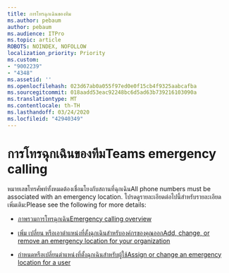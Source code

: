 ```yaml
---
title: การโทรฉุกเฉินของทีม
ms.author: pebaum
author: pebaum
ms.audience: ITPro
ms.topic: article
ROBOTS: NOINDEX, NOFOLLOW
localization_priority: Priority
ms.custom:
- "9002239"
- "4348"
ms.assetid: ''
ms.openlocfilehash: 023d67ab0a055f97ed0e0f15cb4f9325aabcafba
ms.sourcegitcommit: 018aadd53eac92248bc6d5ad63b739216103090a
ms.translationtype: MT
ms.contentlocale: th-TH
ms.lasthandoff: 03/24/2020
ms.locfileid: "42940349"
---
```

# <a name="teams-emergency-calling"></a><span data-ttu-id="768b8-102">การโทรฉุกเฉินของทีม</span><span class="sxs-lookup"><span data-stu-id="768b8-102">Teams emergency calling</span></span>

<span data-ttu-id="768b8-103">หมายเลขโทรศัพท์ทั้งหมดต้องเชื่อมโยงกับสถานที่ฉุกเฉิน</span><span class="sxs-lookup"><span data-stu-id="768b8-103">All phone numbers must be associated with an emergency location.</span></span> <span data-ttu-id="768b8-104">โปรดดูรายละเอียดต่อไปนี้สําหรับรายละเอียดเพิ่มเติม:</span><span class="sxs-lookup"><span data-stu-id="768b8-104">Please see the following for more details:</span></span>

- [<span data-ttu-id="768b8-105">ภาพรวมการโทรฉุกเฉิน</span><span class="sxs-lookup"><span data-stu-id="768b8-105">Emergency calling overview</span></span>](https://docs.microsoft.com/MicrosoftTeams/what-are-emergency-locations-addresses-and-call-routing)

- [<span data-ttu-id="768b8-106">เพิ่ม เปลี่ยน หรือเอาตําแหน่งที่ตั้งฉุกเฉินสําหรับองค์กรของคุณออก</span><span class="sxs-lookup"><span data-stu-id="768b8-106">Add, change, or remove an emergency location for your organization</span></span>](https://docs.microsoft.com/MicrosoftTeams/add-change-remove-emergency-location-organization)

- [<span data-ttu-id="768b8-107">กําหนดหรือเปลี่ยนตําแหน่งที่ตั้งฉุกเฉินสําหรับผู้ใช้</span><span class="sxs-lookup"><span data-stu-id="768b8-107">Assign or change an emergency location for a user</span></span>](https://docs.microsoft.com/MicrosoftTeams/assign-change-emergency-location-user)
